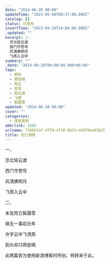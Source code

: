 ```yaml
---
date: "2014-06-20 00:00"
updateTime: "2023-05-08T00:17:00.000Z"
catalog: []
status: 已发布
insertTime: "2023-04-28T14:04:00.000Z"
_updated: ""
excerpt: |-
  京北轻云渡
  西门守苍穹
  风清拂明月
  飞燕入云中
summary: ""
_date: "2014-06-20T00:00:00.000+08:00"
tags:
  - 明月
  - 燕低喃
  - 而立
  - 苍穹
  - 轻云渡
  - 飞燕
  - 鬓霜雪
updated: "2014-06-20 00:00"
cover: ""
categories:
  - 清思燕想
abbrlink: 1565
urlname: f386b7af-4f79-4710-8b33-e69704a43b2f
title: 北门清燕
---
```


一、

京北轻云渡

西门守苍穹

风清拂明月

飞燕入云中

二、

未及而立鬓霜雪

俱无一事叹壮年

许字云中飞清燕

到头却只燕低喃

此两篇皆为使用新浪博客时所创，特转来于此。
